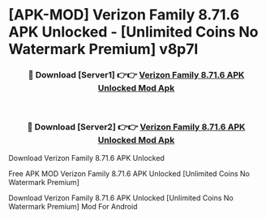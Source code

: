 # [APK-MOD] Verizon Family 8.71.6 APK Unlocked - [Unlimited Coins No Watermark Premium] v8p7l



<div align="center">
<h3>🔴 Download [Server1] 👉👉 <a href="https://momento.my/?title=Verizon_Family_8.71.6_APK_Unlocked">Verizon Family 8.71.6 APK Unlocked Mod Apk</a></h3><br>

<h3>🔴 Download [Server2] 👉👉 <a href="https://momento.my/?title=Verizon_Family_8.71.6_APK_Unlocked">Verizon Family 8.71.6 APK Unlocked Mod Apk</a></h3>
</div>



Download Verizon Family 8.71.6 APK Unlocked 

Free APK MOD Verizon Family 8.71.6 APK Unlocked [Unlimited Coins No Watermark Premium]

Download Verizon Family 8.71.6 APK Unlocked [Unlimited Coins No Watermark Premium] Mod For Android
